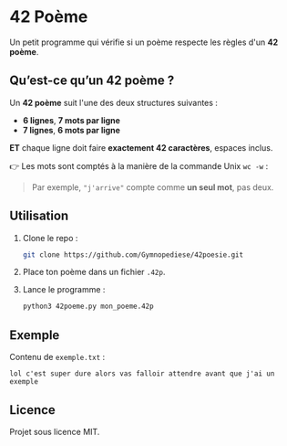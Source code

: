 # 42 Poème

Un petit programme qui vérifie si un poème respecte les règles d'un **42 poème**.

## Qu’est-ce qu’un 42 poème ?

Un **42 poème** suit l'une des deux structures suivantes :

* **6 lignes**, **7 mots par ligne**
* **7 lignes**, **6 mots par ligne**

**ET** chaque ligne doit faire **exactement 42 caractères**, espaces inclus.

👉 Les mots sont comptés à la manière de la commande Unix `wc -w` :

> Par exemple, `"j'arrive"` compte comme **un seul mot**, pas deux.

## Utilisation

1. Clone le repo :

   ```bash
   git clone https://github.com/Gymnopediese/42poesie.git
   ```

2. Place ton poème dans un fichier `.42p`.

3. Lance le programme :

   ```bash
   python3 42poeme.py mon_poeme.42p
   ```

## Exemple

Contenu de `exemple.txt` :

```
lol c'est super dure alors vas falloir attendre avant que j'ai un exemple
```

## Licence

Projet sous licence MIT.
